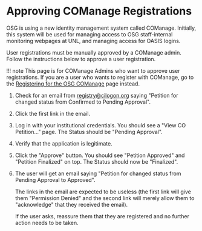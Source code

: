 Approving COManage Registrations
================================

OSG is using a new identity management system called COManage.
Initially, this system will be used for managing access to OSG staff-internal monitoring webpages at UNL,
and managing access for OASIS logins.

User registrations must be manually approved by a COManage admin.
Follow the instructions below to approve a user registration.

!!! note
    This page is for COManage Admins who want to approve user registrations.
    If you are a user who wants to register with COManage,
    go to the [Registering for the OSG COManage](/policy/comanage-instructions-user) page instead.


1.  Check for an email from <registry@cilogon.org> saying "Petition for <NAME> changed status from
    Confirmed to Pending Approval".

1.  Click the first link in the email.

1.  Log in with your institutional credentials.
    You should see a "View CO Petition..." page.
    The Status should be "Pending Approval".

1.  Verify that the application is legitimate.

1.  Click the "Approve" button.
    You should see "Petition Approved" and "Petition Finalized" on top.
    The Status should now be "Finalized".

1.  The user will get an email saying "Petition for <NAME> changed status from Pending Approval to
    Approved".

    The links in the email are expected to be useless
    (the first link will give them "Permission Denied" and
    the second link will merely allow them to "acknowledge" that they received the email).

    If the user asks, reassure them that they are registered and no further action needs to be taken.
